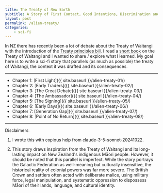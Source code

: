 ```yaml
---
title: The Treaty of New Earth
subtitle: A Story of First Contact, Good Intentions, Discrimination and Lost Heritage
layout: post
permalink: /alien-treaty/
categories:
    - sci-fi
---
```


In NZ there has recently been a lot of debate about the Treaty of Waitangi with the introduction of the [Treaty principles bill](https://www.legislation.govt.nz/bill/government/2024/0094/latest/whole.html).
I read a [short book](https://www.bwb.co.nz/books/introducing-te-tiriti-o-waitangi?srsltid=AfmBOoqr7r6pUgFNf94844D4nnhphzk-H-2COHX7jrt72WCTvAGaTXq9) on the Treaty of Waitangi and I wanted to share / explore what I learned.
My goal here is to write a sci-fi story that parallels (as much as possible) the treaty of Waitangi, the context it was drafted and its consequences.

***

- Chapter 1: [First Light]({{ site.baseurl }}/alien-treaty-01/)
- Chapter 2: [Early Traders]({{ site.baseurl }}/alien-treaty-02/)
- Chapter 3: [The Great Debate]({{ site.baseurl }}/alien-treaty-03/)
- Chapter 4: [The Ambassador]({{ site.baseurl }}/alien-treaty-04/)
- Chapter 5: [The Signing]({{ site.baseurl }}/alien-treaty-05/)
- Chapter 6: [Early Days]({{ site.baseurl }}/alien-treaty-06/)
- Chapter 7: [Generation Gap]({{ site.baseurl }}/alien-treaty-07/)
- Chapter 8: [Point of No Return]({{ site.baseurl }}/alien-treaty-08/)

***

Disclaimers:

1. I wrote this with copious help from claude-3-5-sonnet-20241022.

2. This story draws inspiration from the Treaty of Waitangi and its long-lasting impact on New Zealand's indigenous Māori people. However, it should be noted that this parallel is imperfect.
While the story portrays the Galactic Federation as well-meaning but culturally insensitive, the historical reality of colonial powers was far more severe. The British Crown and settlers often acted with deliberate malice, using military force, legal manipulation, and systematic oppression to dispossess Māori of their lands, language, and cultural identity.